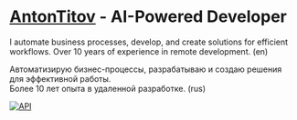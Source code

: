# [AntonTitov](https://github.com/bayanist) - AI-Powered Developer

I automate business processes, develop, and create solutions for efficient workflows.
Over 10 years of experience in remote development. (en)

Автоматизирую бизнес-процессы, разрабатываю и создаю решения для эффективной работы.  
Более 10 лет опыта в удаленной разработке. (rus)

[![API](https://img.shields.io/badge/RESTAPI-26a641?style=for-the-badge&logo=openai&logoColor=white)](https://openai.com/) 

